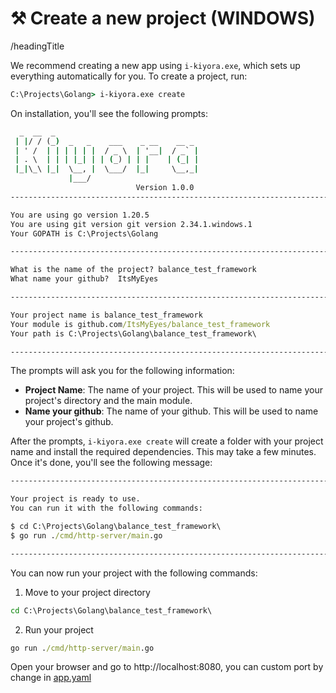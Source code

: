 # ⚒️ Create a new project (WINDOWS)

/headingTitle

We recommend creating a new app using `i-kiyora.exe`, which sets up everything automatically for you. To create a project, run:
```cmd
C:\Projects\Golang> i-kiyora.exe create
```

On installation, you'll see the following prompts:
```cmd
  _  __  _
 | |/ / (_)  _   _    ___    _ __    __ _
 | ' /  | | | | | |  / _ \  | '__|  / _` |
 | . \  | | | |_| | | (_) | | |    | (_| |
 |_|\_\ |_|  \__, |  \___/  |_|     \__,_|
             |___/
                            Version 1.0.0
-----------------------------------------------------------------------

You are using go version 1.20.5
You are using git version git version 2.34.1.windows.1
Your GOPATH is C:\Projects\Golang

-----------------------------------------------------------------------

What is the name of the project? balance_test_framework
What name your github?  ItsMyEyes

-----------------------------------------------------------------------

Your project name is balance_test_framework
Your module is github.com/ItsMyEyes/balance_test_framework
Your path is C:\Projects\Golang\balance_test_framework\

-----------------------------------------------------------------------
```

The prompts will ask you for the following information:
- **Project Name**: The name of your project. This will be used to name your project's directory and the main module.
- **Name your github**: The name of your github. This will be used to name your project's github.

After the prompts, `i-kiyora.exe create` will create a folder with your project name and install the required dependencies. This may take a few minutes. Once it's done, you'll see the following message:
```cmd
-----------------------------------------------------------------------

Your project is ready to use.
You can run it with the following commands:

$ cd C:\Projects\Golang\balance_test_framework\
$ go run ./cmd/http-server/main.go

-----------------------------------------------------------------------
```

You can now run your project with the following commands:

1. Move to your project directory
```cmd
cd C:\Projects\Golang\balance_test_framework\
```
2. Run your project
```cmd
go run ./cmd/http-server/main.go
```
Open your browser and go to http://localhost:8080, you can custom port by change in [app.yaml](/components/configuration-script#app.yaml)
